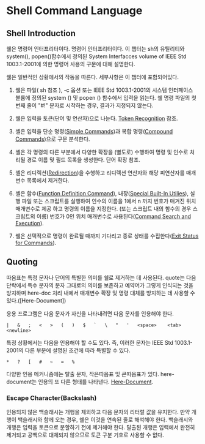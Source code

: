 # Shell Command Language

## Shell Introduction

쉘은 명령어 인터프리터이다. 명령어 인터프리터이다. 이 챕터는 sh의 유틸리티와 system(), popen()함수에서 정의된 System Interfacces volume of IEEE Std 1003.1-2001에 의한 명령어 사용의 구문에 대해 설명한다.

쉘은 일반적인 상황에서의 작동을 따른다. 세부사항은 이 챕터에 포함되어있다.

1. 쉘은 파일( sh 참조 ), -c 옵션 또는 IEEE Std 1003.1-2001의 시스템 인터페이스 볼륨에 정의된 system () 및 popen () 함수에서 입력을 읽는다. 쉘 명령 파일의 첫 번째 줄이 "#!" 문자로 시작하는 경우, 결과가 지정되지 않는다.

2. 쉘은 입력을 토큰(단어 및 연산자)으로 나눈다. [Token Recognition]() 참조.

3. 셸은 입력을 단순 명령([Simple Commands]())과 복합 명령([Compound Commands]())으로 구문 분석한다.

4. 셸은 각 명령의 다른 부분에서 다양한 확장을 (별도로) 수행하여 명령 및 인수로 처리될 경로 이름 및 필드 목록을 생성한다. 단어 확장 참조.

5. 셸은 리디렉션([Redirection]())을 수행하고 리디렉션 연산자와 해당 피연산자를 매개변수 목록에서 제거한다.

6. 셸은 함수([Function Definition Command]()), 내장([Special Built-In Utilies]()), 실행 파일 또는 스크립트를 실행하여 인수의 이름을 1에서 n 까지 번호가 매겨진 위치 매개변수로 제공 하고 명령의 이름을 지정한다. (또는 스크립트 내의 함수의 경우 스크립트의 이름) 번호가 0인 위치 매개변수로 사용된다([Command Search and Execution]()).

7. 쉘은 선택적으로 명령이 완료될 때까지 기다리고 종료 상태를 수집한다([Exit Status for Commands]()).

## Quoting

따옴표는 특정 문자나 단어의 특별한 의미를 쉘로 제거하는 데 사용된다. quote는 다음 단락에서 특수 문자의 문자 그대로의 의미를 보존하고 예약어가 그렇게 인식되는 것을 방지하며 here-doc 처리 내에서 매개변수 확장 및 명령 대체를 방지하는 데 사용할 수 있다.([Here-Document])

응용 프로그램은 다음 문자가 자신을 나타내려면 다음 문자를 인용해야 한다.

```
|	&	;	<	>	(	)	$	`	\	"	'	<space>    <tab>	<newline>
```

특정 상황에서는 다음을 인용해야 할 수도 있다. 즉, 이러한 문자는 IEEE Std 1003.1-2001의 다른 부분에 설명된 조건에 따라 특별할 수 있다.

```
*	?	[	#	~	=	%
```

다양한 인용 메커니즘에는 탈출 문자, 작은따옴표 및 큰따옴표가 있다. here-document는 인용의 또 다른 형태를 나타낸다. [Here-Document]().

### Escape Character(Backslash)

인용되지 않은 백슬래시는 개행을 제외하고 다음 문자의 리터럴 값을 유지한다. 만약 개행이 백슬래시와 함께 오는 경우, 쉘은 이것을 연속된 줄로 해석해야 한다. 백슬래시와 개행은 입력을 토큰으로 분할하기 전에 제거해야 한다. 탈출된 개행은 입력에서 완전히 제거되고 공백으로 대체되지 않으므로 토큰 구분 기호로 사용할 수 없다.

### 